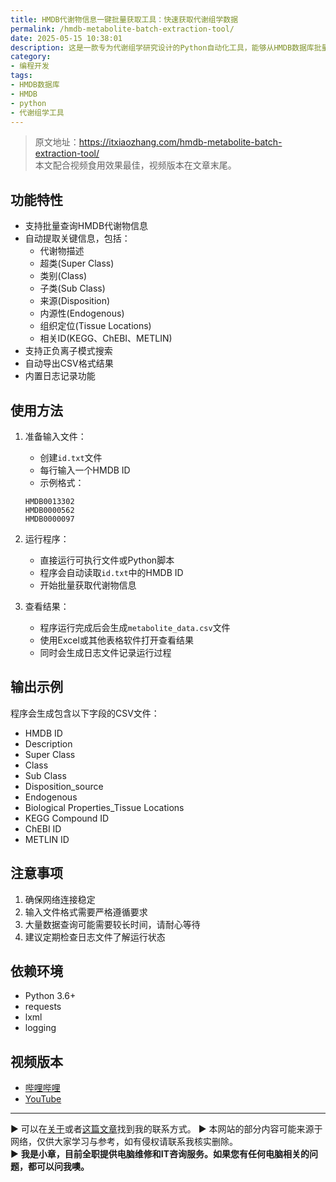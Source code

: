 ```yaml
---
title: HMDB代谢物信息一键批量获取工具：快速获取代谢组学数据
permalink: /hmdb-metabolite-batch-extraction-tool/
date: 2025-05-15 10:38:01
description: 这是一款专为代谢组学研究设计的Python自动化工具，能够从HMDB数据库批量获取代谢物信息，包括物质分类、组织定位和相关数据库ID等关键信息，大幅提升数据收集效率。
category:
- 编程开发
tags:
- HMDB数据库
- HMDB
- python
- 代谢组学工具
---
```


> 原文地址：<https://itxiaozhang.com/hmdb-metabolite-batch-extraction-tool/>  
> 本文配合视频食用效果最佳，视频版本在文章末尾。

## 功能特性

- 支持批量查询HMDB代谢物信息
- 自动提取关键信息，包括：
  - 代谢物描述
  - 超类(Super Class)
  - 类别(Class)
  - 子类(Sub Class)
  - 来源(Disposition)
  - 内源性(Endogenous)
  - 组织定位(Tissue Locations)
  - 相关ID(KEGG、ChEBI、METLIN)
- 支持正负离子模式搜索
- 自动导出CSV格式结果
- 内置日志记录功能

## 使用方法

1. 准备输入文件：
   - 创建`id.txt`文件
   - 每行输入一个HMDB ID
   - 示例格式：

   ```
   HMDB0013302
   HMDB0000562
   HMDB0000097
   ```

2. 运行程序：
   - 直接运行可执行文件或Python脚本
   - 程序会自动读取`id.txt`中的HMDB ID
   - 开始批量获取代谢物信息

3. 查看结果：
   - 程序运行完成后会生成`metabolite_data.csv`文件
   - 使用Excel或其他表格软件打开查看结果
   - 同时会生成日志文件记录运行过程

## 输出示例

程序会生成包含以下字段的CSV文件：

- HMDB ID
- Description
- Super Class
- Class
- Sub Class
- Disposition_source
- Endogenous
- Biological Properties_Tissue Locations
- KEGG Compound ID
- ChEBI ID
- METLIN ID

## 注意事项

1. 确保网络连接稳定
2. 输入文件格式需要严格遵循要求
3. 大量数据查询可能需要较长时间，请耐心等待
4. 建议定期检查日志文件了解运行状态

## 依赖环境

- Python 3.6+
- requests
- lxml
- logging

## 视频版本

- [哔哩哔哩](https://space.bilibili.com/3546607630944387)
- [YouTube](https://www.youtube.com/@itxiaozhang)

---
▶ 可以在[关于](https://itxiaozhang.com/about/)或者[这篇文章](https://itxiaozhang.com/about-computer-repair-services-with-me/)找到我的联系方式。
▶ 本网站的部分内容可能来源于网络，仅供大家学习与参考，如有侵权请联系我核实删除。  
▶ **我是小章，目前全职提供电脑维修和IT咨询服务。如果您有任何电脑相关的问题，都可以问我噢。**  
